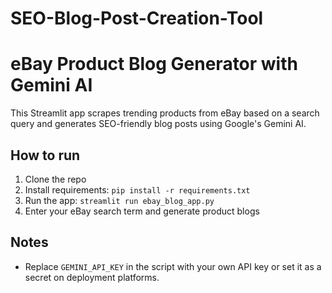 # SEO-Blog-Post-Creation-Tool
# eBay Product Blog Generator with Gemini AI

This Streamlit app scrapes trending products from eBay based on a search query and generates SEO-friendly blog posts using Google's Gemini AI.

## How to run

1. Clone the repo
2. Install requirements: `pip install -r requirements.txt`
3. Run the app: `streamlit run ebay_blog_app.py`
4. Enter your eBay search term and generate product blogs

## Notes

- Replace `GEMINI_API_KEY` in the script with your own API key or set it as a secret on deployment platforms.

